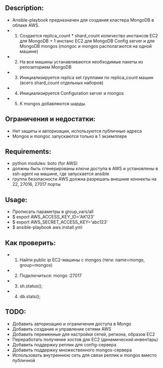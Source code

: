## Description:
- Ansible-playbook предназначен для создания кластера MongoDB в облаке AWS.
- 1. Создается replica_count * shard_count количество инстансов EC2 для MongoDB + 1 инстанс EC2 для MongoDB Config server и для MongoDB mongos (mongoc и mongos располагаются на одной машине)
- 2. На все машины устанавливаются необходимые пакеты из репозиторием MongoDB
- 3. Инициализируется replica set группами по replica_count машин (всего shard_count отдельных наборов)
- 4. Инициализируется Configuration server и mongos
- 5. К mongos добавляются шарды.

## Ограничения и недостатки:
- Нет защиты и авторизации, используются публичные адреса
- Mongos и mongoc запускаются только в 1 экземпляре

## Requirements:
- python modules: boto (for AWS)
- должны быть сгенерированы ключи доступа в AWS и установлены в ssh-agent на машине, где запускается ansible
- группа безопасности AWS должна разрешать внешние коннекты на 22, 27016, 27017 порты

## Usage:
- Прописать параметры в group_vars/all
- $ export AWS_ACCESS_KEY_ID='AK123'
- $ export AWS_SECRET_ACCESS_KEY='abc123'
- $ ansible-playbook aws.install.yml

## Как проверить:
- 1. Найти public ip EC2-машины с mongos (теги: name=mongo, group=mongos)
- 2. Подключиться: mongo <public ip>:27017
- 3. sh.status();
- 4. db.stats();

## TODO:
- Добавить авторизацию и ограничения доступа в Mongo
- Добавить создание и управление сетями AWS
- Добавить переменные для настройки сетей, региона, образов EC2
- Переработать получение хостов для EC2 (динамический инвентарь)
- Добавить поддержку реплик для config-сервера
- Добавить поддержку множественного mongos-сервера
- Использовать внутреннюю сеть для связи реплик и mongos вместо публичной
